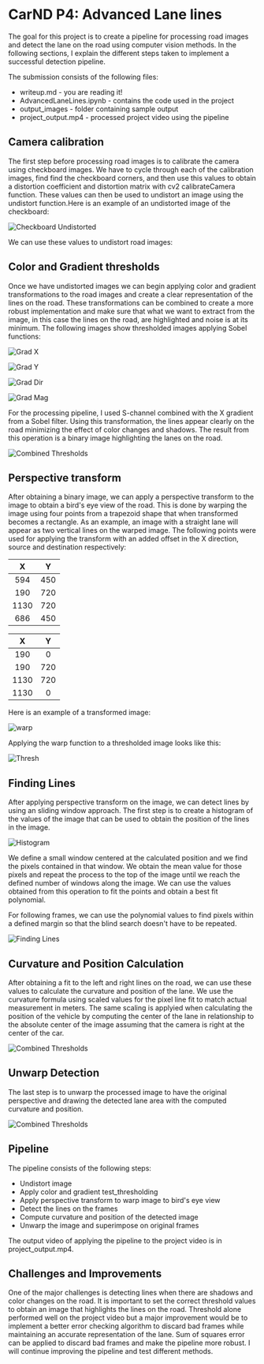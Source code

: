 # CarND P4: Advanced Lane lines

The goal for this project is to create a pipeline for processing road images and
detect the lane on the road using computer vision methods. In the following sections, I explain the different steps taken to implement a successful detection pipeline.

The submission consists of the following files:
* writeup.md - you are reading it!
* AdvancedLaneLines.ipynb - contains the code used in the project
* output_images - folder containing sample output
* project_output.mp4 - processed project video using the pipeline


## Camera calibration
The first step before processing road images is to calibrate the camera using
checkboard images. We have to cycle through each of the calibration images, find
find the checkboard corners, and then use this values to obtain a distortion
coefficient and distortion matrix with cv2 calibrateCamera function. These values
can then be used to undistort an image using the undistort function.Here is an example of an undistorted image of the checkboard:

![Checkboard Undistorted](output_images/check_undist.png)

We can  use these values to undistort road images:

## Color and Gradient thresholds
Once we have undistorted images we can begin applying color and gradient
transformations to the road images and create a clear representation of the
lines on the road. These transformations can be combined to create a more robust
implementation and make sure that what we want to extract from the image, in this case the lines on the road, are highlighted and noise is at its minimum. The following images show thresholded images applying Sobel functions:

![Grad X](output_images/gradx.png)

![Grad Y](output_images/grady.png)

![Grad Dir](output_images/grad_dir.png)

![Grad Mag](output_images/mag.png)

For the processing pipeline, I used S-channel combined with the X gradient from
a Sobel filter. Using this transformation, the lines appear clearly on the road
minimizing the effect of color changes and shadows. The result from this
operation is a binary image highlighting the lanes on the road.

![Combined Thresholds](output_images/combined_thresh.png)

## Perspective transform
After obtaining a binary image, we can apply a perspective transform to the image
to obtain a bird's eye view of the road. This is done by warping the image using
four points from a trapezoid shape that when transformed becomes a rectangle. As
an example, an image with a straight lane will appear as two vertical lines on the
warped image. The following points were used for applying the transform with an added offset in the X direction, source and destination respectively:

| X | Y |
|:---:|:---:|
| 594 | 450 |
| 190 | 720 |
| 1130 | 720 |
| 686 | 450 |

| X | Y |
|:---:|:---:|
| 190 | 0 |
| 190 | 720 |
| 1130 | 720 |
| 1130 | 0 |

Here is an example of a transformed image:

![warp](output_images/warp.png)

Applying the warp function to a thresholded image looks like this:

![Thresh](output_images/thresh_perspective.png)

## Finding Lines
After applying perspective transform on the image, we can detect lines by using
an sliding window approach. The first step is to create a histogram of the values
of the image that can be used to obtain the position of the lines in the image.

![Histogram](output_images/histogram.png)

We define a small window centered at the calculated position and we find the pixels
contained in that window. We obtain the mean value for those pixels and repeat the
process to the top of the image until we reach the defined number of windows along
the image. We can use the values obtained from this operation to fit the points
and obtain a best fit polynomial.

For following frames, we can use the polynomial values to find pixels within a
defined margin so that the blind search doesn't have to be repeated.

![Finding Lines](output_images/sliding_window.png)

## Curvature and Position Calculation
After obtaining a fit to the left and right lines on the road, we can use these
values to calculate the curvature and position of the lane. We use the curvature formula using scaled values for the pixel line fit to match actual measurement in meters. The same scaling is applyied when calculating the position of the vehicle
by computing the center of the lane in relationship to the absolute center of the image assuming that the camera is right at the center of the car.

![Combined Thresholds](output_images/sliding_window.png)

## Unwarp Detection
The last step is to unwarp the processed image to have the original perspective
and drawing the detected lane area with the computed curvature and position.

![Combined Thresholds](output_images/unwarp_detection.png)

## Pipeline
The pipeline consists of the following steps:
* Undistort image
* Apply color and gradient test_thresholding
* Apply perspective transform to warp image to bird's eye view
* Detect the lines on the frames
* Compute curvature and position of the detected image
* Unwarp the image and superimpose on original frames

The output video of applying the pipeline to the project video is in
project_output.mp4.


## Challenges and Improvements
One of the major challenges is detecting lines when there are shadows and color
changes on the road. It is important to set the correct threshold values to obtain
an image that highlights the lines on the road. Threshold alone performed well
on the project video but a major improvement would be to implement a better
error checking algorithm to discard bad frames while maintaining an accurate
representation of the lane. Sum of squares error can be applied to discard bad frames and make the pipeline more robust. I will continue improving the pipeline
and test different methods.
